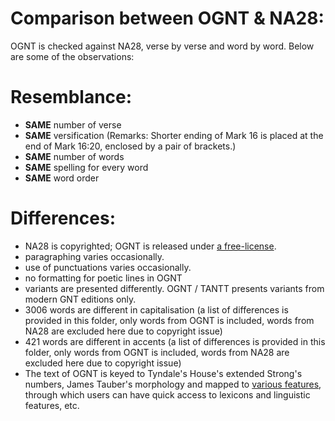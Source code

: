 # Comparison between OGNT & NA28:

OGNT is checked against NA28, verse by verse and word by word.  Below are some of the observations:

# Resemblance:
- <b>SAME</b> number of verse
- <b>SAME</b> versification (Remarks: Shorter ending of Mark 16 is placed at the end of Mark 16:20, enclosed by a pair of brackets.)
- <b>SAME</b> number of words
- <b>SAME</b> spelling for every word
- <b>SAME</b> word order

# Differences:
- NA28 is copyrighted; OGNT is released under <a href='https://github.com/eliranwong/Scholars-Greek-New-Testament#license'>a free-license</a>.
- paragraphing varies occasionally.
- use of punctuations varies occasionally.
- no formatting for poetic lines in OGNT
- variants are presented differently.  OGNT / TANTT presents variants from modern GNT editions only.
- 3006 words are different in capitalisation (a list of differences is provided in this folder, only words from OGNT is included, words from NA28 are excluded here due to copyright issue)
- 421 words are different in accents (a list of differences is provided in this folder, only words from OGNT is included, words from NA28 are excluded here due to copyright issue)
- The text of OGNT is keyed to Tyndale's House's extended Strong's numbers, James Tauber's morphology and mapped to <a href='https://github.com/eliranwong/Scholars-Greek-New-Testament#enhancement--forthcoming-additions'>various features</a>, through which users can have quick access to lexicons and linguistic features, etc.
